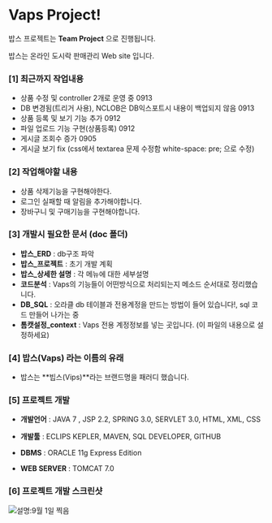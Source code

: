 Vaps Project!
====

밥스 프로젝트는 **Team Project** 으로 진행됩니다.

밥스는 온라인 도시락 판매관리 Web site 입니다.

### [1] 최근까지 작업내용
- 상품 수정 및 controller 2개로 운영 중 0913
- DB 변경됨(트리거 사용), NCLOB은 DB익스포트시 내용이 백업되지 않음 0913
- 상품 등록 및 보기 기능 추가 0912
- 파일 업로드 기능 구현(상품등록) 0912
- 게시글 조회수 증가 0905
- 게시글 보기 fix (css에서 textarea 문제 수정함 white-space: pre; 으로 수정)

### [2] 작업해야할 내용
- 상품 삭제기능을 구현해야한다.
- 로그인 실패할 때 알림을 추가해야합니다.
- 장바구니 및 구매기능을 구현해야합니다.

### [3] 개발시 필요한 문서 (doc 폴더)
- **밥스_ERD** : db구조 파악
- **밥스_프로젝트** : 초기 개발 계획
- **밥스_상세한 설명** : 각 메뉴에 대한 세부설명
- **코드분석** : Vaps의 기능들이 어떤방식으로 처리되는지 메소드 순서대로 정리했습니다.
- **DB_SQL** :  오라클 db 테이블과 전용계정을 만드는 방법이 들어 있습니다!, sql 코드 만들어 나가는 중
- **톰캣설정_context** :  Vaps 전용 계정정보를 넣는 곳입니다. (이 파일의 내용으로 설정하세요)

### [4] 밥스(Vaps) 라는 이름의 유래

- 밥스는 **빕스(Vips)**라는 브랜드명을 패러디 했습니다.


### [5] 프로젝트 개발
- **개발언어** :
JAVA 7 , JSP 2.2, SPRING 3.0, SERVLET 3.0, HTML, XML, CSS

- **개발툴** :
ECLIPS KEPLER, MAVEN,	SQL DEVELOPER, GITHUB

- **DBMS** :
 ORACLE 11g Express Edition

- **WEB SERVER** :
TOMCAT 7.0

### [6] 프로젝트 개발 스크린샷
![설명:9월 1일 찍음](http://blogfiles.naver.net/20130901_61/ejungdo_1378027908726gNJtv_JPEG/vaps.JPG)
